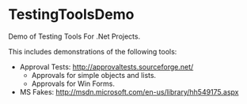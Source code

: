 TestingToolsDemo
================

Demo of Testing Tools For .Net Projects.

This includes demonstrations of the following tools:
* Approval Tests: http://approvaltests.sourceforge.net/
	* Approvals for simple objects and lists.
	* Approvals for Win Forms.
* MS Fakes: http://msdn.microsoft.com/en-us/library/hh549175.aspx


